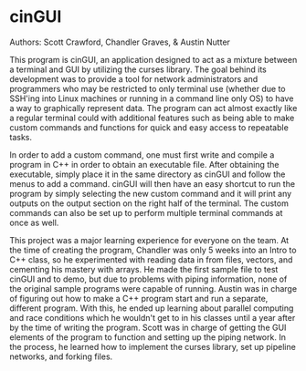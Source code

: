 # cinGUI
Authors: Scott Crawford, Chandler Graves, & Austin Nutter

This program is cinGUI, an application designed to act as a mixture between a terminal and GUI by utilizing the curses library. The goal behind its development was to provide a tool for network administrators and programmers who may be restricted to only terminal use (whether due to SSH'ing into Linux machines or running in a command line only OS) to have a way to graphically represent data. The program can act almost exactly like a regular terminal could with additional features such as being able to make custom commands and functions for quick and easy access to repeatable tasks. 

In order to add a custom command, one must first write and compile a program in C++ in order to obtain an executable file. After obtaining the executable, simply place it in the same directory as cinGUI and follow the menus to add a command. cinGUI will then have an easy shortcut to run the program by simply selecting the new custom command and it will print any outputs on the output section on the right half of the terminal. The custom commands can also be set up to perform multiple terminal commands at once as well. 

This project was a major learning experience for everyone on the team. At the time of creating the program, Chandler was only 5 weeks into an Intro to C++ class, so he experimented with reading data in from files, vectors, and cementing his mastery with arrays. He made the first sample file to test cinGUI and to demo, but due to problems with piping information, none of the original sample programs were capable of running. Austin was in charge of figuring out how to make a C++ program start and run a separate, different program. With this, he ended up learning about parallel computing and race conditions which he wouldn't get to in his classes until a year after by the time of writing the program. Scott was in charge of getting the GUI elements of the program to function and setting up the piping network. In the process, he learned how to implement the curses library, set up pipeline networks, and forking files. 

